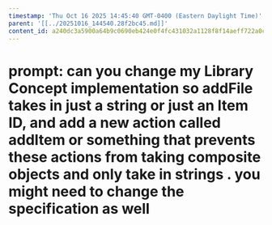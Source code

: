 ```yaml
---
timestamp: 'Thu Oct 16 2025 14:45:40 GMT-0400 (Eastern Daylight Time)'
parent: '[[../20251016_144540.28f2bc45.md]]'
content_id: a240dc3a5900a64b9c0690eb424e0f4fc431032a1128f8f14aeff722a0c3c9b4
---
```


# prompt: can you change my Library Concept implementation so addFile takes in just a string or just an Item ID, and add a new action called addItem or something that prevents these actions from taking composite objects and only take in strings . you might need to change the specification as well
